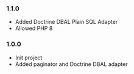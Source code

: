 ### 1.1.0

* Added Doctrine DBAL Plain SQL Adapter
* Allowed PHP 8

### 1.0.0

* Init project
* Added paginator and Doctrine DBAL adapter
